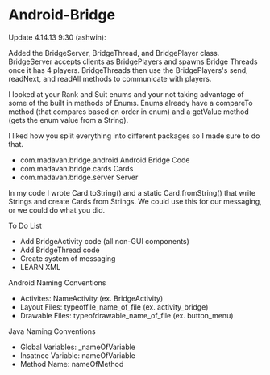 Android-Bridge
==============

Update 4.14.13 9:30 (ashwin):

Added the BridgeServer, BridgeThread, and BridgePlayer class. BridgeServer accepts clients as BridgePlayers
and spawns Bridge Threads once it has 4 players. BridgeThreads then use the BridgePlayers's send, readNext, and
readAll methods to communicate with players.

I looked at your Rank and Suit enums and your not taking advantage of some of the built in methods of Enums.
Enums already have a compareTo method (that compares based on order in enum) and a getValue method (gets the
enum value from a String).

I liked how you split everything into different packages so I made sure to do that.
  - com.madavan.bridge.android Android Bridge Code
  - com.madavan.bridge.cards   Cards
  - com.madavan.bridge.server  Server

In my code I wrote Card.toString() and a static Card.fromString() that write Strings and create Cards from Strings.
We could use this for our messaging, or we could do what you did.

To Do List
- Add BridgeActivity code (all non-GUI components)
- Add BridgeThread code
- Create system of messaging
- LEARN XML

Android Naming Conventions
- Activites: NameActivity (ex. BridgeActivity)
- Layout Files: typeoffile_name_of_file (ex. activity_bridge)
- Drawable Files: typeofdrawable_name_of_file (ex. button_menu)

Java Naming Conventions
- Global Variables: _nameOfVariable
- Insatnce Variable: nameOfVariable
- Method Name: nameOfMethod
